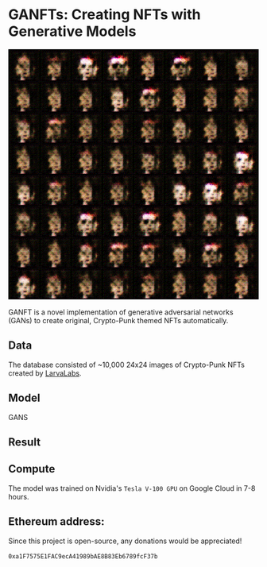 # GANFTs: Creating NFTs with Generative Models
![grid](media/nftgrid.gif)

GANFT is a novel implementation of generative adversarial networks (GANs) to create original, Crypto-Punk themed NFTs automatically.

## Data
The database consisted of ~10,000 24x24 images of Crypto-Punk NFTs created by [LarvaLabs](https://larvalabs.com/cryptopunks).

## Model
GANS


## Result

## Compute
The model was trained on Nvidia's `Tesla V-100 GPU` on Google Cloud in 7-8 hours.


## 


## Ethereum address:
Since this project is open-source, any donations would be appreciated!
```
0xa1F7575E1FAC9ecA41989bAE8B83Eb6789fcF37b
```
